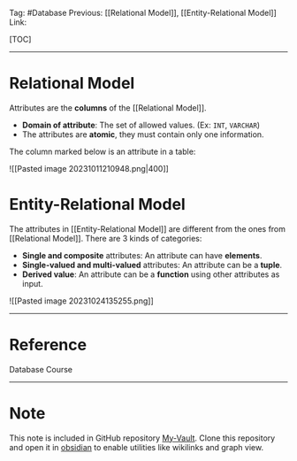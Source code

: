 Tag: #Database 
Previous: [[Relational Model]], [[Entity-Relational Model]]
Link: 

[TOC]

---

# Relational Model

Attributes are the **columns** of the [[Relational Model]].

- **Domain of attribute**: The set of allowed values. (Ex: `INT`, `VARCHAR`)
- The attributes are **atomic**, they must contain only one information.

The column marked below is an attribute in a table:

![[Pasted image 20231011210948.png|400]]

# Entity-Relational Model

The attributes in [[Entity-Relational Model]] are different from the ones from [[Relational Model]]. There are 3 kinds of categories:

- **Single and composite** attributes: An attribute can have **elements**.
- **Single-valued and multi-valued** attributes: An attribute can be a **tuple**.
- **Derived value**: An attribute can be a **function** using other attributes as input.

![[Pasted image 20231024135255.png]]

---

# Reference

Database Course

---

# Note

This note is included in GitHub repository [My-Vault](https://github.com/LittleD3092/My-Vault.git). Clone this repository and open it in [obsidian](https://obsidian.md/) to enable utilities like wikilinks and graph view.